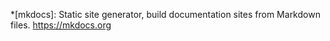 *[mkdocs]: Static site generator, build documentation sites from Markdown files. https://mkdocs.org
